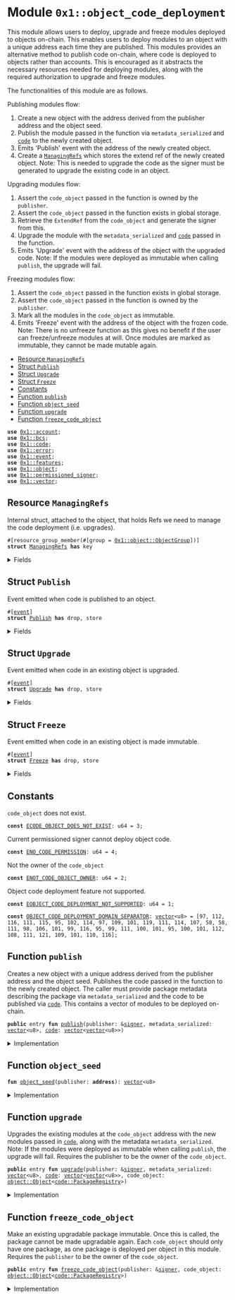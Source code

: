 
<a id="0x1_object_code_deployment"></a>

# Module `0x1::object_code_deployment`

This module allows users to deploy, upgrade and freeze modules deployed to objects on-chain.
This enables users to deploy modules to an object with a unique address each time they are published.
This modules provides an alternative method to publish code on-chain, where code is deployed to objects rather than accounts.
This is encouraged as it abstracts the necessary resources needed for deploying modules,
along with the required authorization to upgrade and freeze modules.

The functionalities of this module are as follows.

Publishing modules flow:
1. Create a new object with the address derived from the publisher address and the object seed.
2. Publish the module passed in the function via <code>metadata_serialized</code> and <code><a href="code.md#0x1_code">code</a></code> to the newly created object.
3. Emits 'Publish' event with the address of the newly created object.
4. Create a <code><a href="object_code_deployment.md#0x1_object_code_deployment_ManagingRefs">ManagingRefs</a></code> which stores the extend ref of the newly created object.
Note: This is needed to upgrade the code as the signer must be generated to upgrade the existing code in an object.

Upgrading modules flow:
1. Assert the <code>code_object</code> passed in the function is owned by the <code>publisher</code>.
2. Assert the <code>code_object</code> passed in the function exists in global storage.
2. Retrieve the <code>ExtendRef</code> from the <code>code_object</code> and generate the signer from this.
3. Upgrade the module with the <code>metadata_serialized</code> and <code><a href="code.md#0x1_code">code</a></code> passed in the function.
4. Emits 'Upgrade' event with the address of the object with the upgraded code.
Note: If the modules were deployed as immutable when calling <code>publish</code>, the upgrade will fail.

Freezing modules flow:
1. Assert the <code>code_object</code> passed in the function exists in global storage.
2. Assert the <code>code_object</code> passed in the function is owned by the <code>publisher</code>.
3. Mark all the modules in the <code>code_object</code> as immutable.
4. Emits 'Freeze' event with the address of the object with the frozen code.
Note: There is no unfreeze function as this gives no benefit if the user can freeze/unfreeze modules at will.
Once modules are marked as immutable, they cannot be made mutable again.


-  [Resource `ManagingRefs`](#0x1_object_code_deployment_ManagingRefs)
-  [Struct `Publish`](#0x1_object_code_deployment_Publish)
-  [Struct `Upgrade`](#0x1_object_code_deployment_Upgrade)
-  [Struct `Freeze`](#0x1_object_code_deployment_Freeze)
-  [Constants](#@Constants_0)
-  [Function `publish`](#0x1_object_code_deployment_publish)
-  [Function `object_seed`](#0x1_object_code_deployment_object_seed)
-  [Function `upgrade`](#0x1_object_code_deployment_upgrade)
-  [Function `freeze_code_object`](#0x1_object_code_deployment_freeze_code_object)


<pre><code><b>use</b> <a href="account.md#0x1_account">0x1::account</a>;
<b>use</b> <a href="../../aptos-stdlib/../move-stdlib/doc/bcs.md#0x1_bcs">0x1::bcs</a>;
<b>use</b> <a href="code.md#0x1_code">0x1::code</a>;
<b>use</b> <a href="../../aptos-stdlib/../move-stdlib/doc/error.md#0x1_error">0x1::error</a>;
<b>use</b> <a href="event.md#0x1_event">0x1::event</a>;
<b>use</b> <a href="../../aptos-stdlib/../move-stdlib/doc/features.md#0x1_features">0x1::features</a>;
<b>use</b> <a href="object.md#0x1_object">0x1::object</a>;
<b>use</b> <a href="permissioned_signer.md#0x1_permissioned_signer">0x1::permissioned_signer</a>;
<b>use</b> <a href="../../aptos-stdlib/../move-stdlib/doc/vector.md#0x1_vector">0x1::vector</a>;
</code></pre>



<a id="0x1_object_code_deployment_ManagingRefs"></a>

## Resource `ManagingRefs`

Internal struct, attached to the object, that holds Refs we need to manage the code deployment (i.e. upgrades).


<pre><code>#[resource_group_member(#[group = <a href="object.md#0x1_object_ObjectGroup">0x1::object::ObjectGroup</a>])]
<b>struct</b> <a href="object_code_deployment.md#0x1_object_code_deployment_ManagingRefs">ManagingRefs</a> <b>has</b> key
</code></pre>



<details>
<summary>Fields</summary>


<dl>
<dt>
<code>extend_ref: <a href="object.md#0x1_object_ExtendRef">object::ExtendRef</a></code>
</dt>
<dd>
 We need to keep the extend ref to be able to generate the signer to upgrade existing code.
</dd>
</dl>


</details>

<a id="0x1_object_code_deployment_Publish"></a>

## Struct `Publish`

Event emitted when code is published to an object.


<pre><code>#[<a href="event.md#0x1_event">event</a>]
<b>struct</b> <a href="object_code_deployment.md#0x1_object_code_deployment_Publish">Publish</a> <b>has</b> drop, store
</code></pre>



<details>
<summary>Fields</summary>


<dl>
<dt>
<code>object_address: <b>address</b></code>
</dt>
<dd>

</dd>
</dl>


</details>

<a id="0x1_object_code_deployment_Upgrade"></a>

## Struct `Upgrade`

Event emitted when code in an existing object is upgraded.


<pre><code>#[<a href="event.md#0x1_event">event</a>]
<b>struct</b> <a href="object_code_deployment.md#0x1_object_code_deployment_Upgrade">Upgrade</a> <b>has</b> drop, store
</code></pre>



<details>
<summary>Fields</summary>


<dl>
<dt>
<code>object_address: <b>address</b></code>
</dt>
<dd>

</dd>
</dl>


</details>

<a id="0x1_object_code_deployment_Freeze"></a>

## Struct `Freeze`

Event emitted when code in an existing object is made immutable.


<pre><code>#[<a href="event.md#0x1_event">event</a>]
<b>struct</b> <a href="object_code_deployment.md#0x1_object_code_deployment_Freeze">Freeze</a> <b>has</b> drop, store
</code></pre>



<details>
<summary>Fields</summary>


<dl>
<dt>
<code>object_address: <b>address</b></code>
</dt>
<dd>

</dd>
</dl>


</details>

<a id="@Constants_0"></a>

## Constants


<a id="0x1_object_code_deployment_ECODE_OBJECT_DOES_NOT_EXIST"></a>

<code>code_object</code> does not exist.


<pre><code><b>const</b> <a href="object_code_deployment.md#0x1_object_code_deployment_ECODE_OBJECT_DOES_NOT_EXIST">ECODE_OBJECT_DOES_NOT_EXIST</a>: u64 = 3;
</code></pre>



<a id="0x1_object_code_deployment_ENO_CODE_PERMISSION"></a>

Current permissioned signer cannot deploy object code.


<pre><code><b>const</b> <a href="object_code_deployment.md#0x1_object_code_deployment_ENO_CODE_PERMISSION">ENO_CODE_PERMISSION</a>: u64 = 4;
</code></pre>



<a id="0x1_object_code_deployment_ENOT_CODE_OBJECT_OWNER"></a>

Not the owner of the <code>code_object</code>


<pre><code><b>const</b> <a href="object_code_deployment.md#0x1_object_code_deployment_ENOT_CODE_OBJECT_OWNER">ENOT_CODE_OBJECT_OWNER</a>: u64 = 2;
</code></pre>



<a id="0x1_object_code_deployment_EOBJECT_CODE_DEPLOYMENT_NOT_SUPPORTED"></a>

Object code deployment feature not supported.


<pre><code><b>const</b> <a href="object_code_deployment.md#0x1_object_code_deployment_EOBJECT_CODE_DEPLOYMENT_NOT_SUPPORTED">EOBJECT_CODE_DEPLOYMENT_NOT_SUPPORTED</a>: u64 = 1;
</code></pre>



<a id="0x1_object_code_deployment_OBJECT_CODE_DEPLOYMENT_DOMAIN_SEPARATOR"></a>



<pre><code><b>const</b> <a href="object_code_deployment.md#0x1_object_code_deployment_OBJECT_CODE_DEPLOYMENT_DOMAIN_SEPARATOR">OBJECT_CODE_DEPLOYMENT_DOMAIN_SEPARATOR</a>: <a href="../../aptos-stdlib/../move-stdlib/doc/vector.md#0x1_vector">vector</a>&lt;u8&gt; = [97, 112, 116, 111, 115, 95, 102, 114, 97, 109, 101, 119, 111, 114, 107, 58, 58, 111, 98, 106, 101, 99, 116, 95, 99, 111, 100, 101, 95, 100, 101, 112, 108, 111, 121, 109, 101, 110, 116];
</code></pre>



<a id="0x1_object_code_deployment_publish"></a>

## Function `publish`

Creates a new object with a unique address derived from the publisher address and the object seed.
Publishes the code passed in the function to the newly created object.
The caller must provide package metadata describing the package via <code>metadata_serialized</code> and
the code to be published via <code><a href="code.md#0x1_code">code</a></code>. This contains a vector of modules to be deployed on-chain.


<pre><code><b>public</b> entry <b>fun</b> <a href="object_code_deployment.md#0x1_object_code_deployment_publish">publish</a>(publisher: &<a href="../../aptos-stdlib/../move-stdlib/doc/signer.md#0x1_signer">signer</a>, metadata_serialized: <a href="../../aptos-stdlib/../move-stdlib/doc/vector.md#0x1_vector">vector</a>&lt;u8&gt;, <a href="code.md#0x1_code">code</a>: <a href="../../aptos-stdlib/../move-stdlib/doc/vector.md#0x1_vector">vector</a>&lt;<a href="../../aptos-stdlib/../move-stdlib/doc/vector.md#0x1_vector">vector</a>&lt;u8&gt;&gt;)
</code></pre>



<details>
<summary>Implementation</summary>


<pre><code><b>public</b> entry <b>fun</b> <a href="object_code_deployment.md#0x1_object_code_deployment_publish">publish</a>(
    publisher: &<a href="../../aptos-stdlib/../move-stdlib/doc/signer.md#0x1_signer">signer</a>,
    metadata_serialized: <a href="../../aptos-stdlib/../move-stdlib/doc/vector.md#0x1_vector">vector</a>&lt;u8&gt;,
    <a href="code.md#0x1_code">code</a>: <a href="../../aptos-stdlib/../move-stdlib/doc/vector.md#0x1_vector">vector</a>&lt;<a href="../../aptos-stdlib/../move-stdlib/doc/vector.md#0x1_vector">vector</a>&lt;u8&gt;&gt;,
) {
    <a href="code.md#0x1_code_check_code_publishing_permission">code::check_code_publishing_permission</a>(publisher);
    <b>assert</b>!(
        <a href="../../aptos-stdlib/../move-stdlib/doc/features.md#0x1_features_is_object_code_deployment_enabled">features::is_object_code_deployment_enabled</a>(),
        <a href="../../aptos-stdlib/../move-stdlib/doc/error.md#0x1_error_unavailable">error::unavailable</a>(<a href="object_code_deployment.md#0x1_object_code_deployment_EOBJECT_CODE_DEPLOYMENT_NOT_SUPPORTED">EOBJECT_CODE_DEPLOYMENT_NOT_SUPPORTED</a>),
    );

    <b>let</b> publisher_address = <a href="permissioned_signer.md#0x1_permissioned_signer_address_of">permissioned_signer::address_of</a>(publisher);
    <b>let</b> object_seed = <a href="object_code_deployment.md#0x1_object_code_deployment_object_seed">object_seed</a>(publisher_address);
    <b>let</b> constructor_ref = &<a href="object.md#0x1_object_create_named_object">object::create_named_object</a>(publisher, object_seed);
    <b>let</b> code_signer = &<a href="object.md#0x1_object_generate_signer">object::generate_signer</a>(constructor_ref);
    <a href="code.md#0x1_code_publish_package_txn">code::publish_package_txn</a>(code_signer, metadata_serialized, <a href="code.md#0x1_code">code</a>);

    <a href="event.md#0x1_event_emit">event::emit</a>(<a href="object_code_deployment.md#0x1_object_code_deployment_Publish">Publish</a> { object_address: <a href="permissioned_signer.md#0x1_permissioned_signer_address_of">permissioned_signer::address_of</a>(code_signer), });

    <b>move_to</b>(code_signer, <a href="object_code_deployment.md#0x1_object_code_deployment_ManagingRefs">ManagingRefs</a> {
        extend_ref: <a href="object.md#0x1_object_generate_extend_ref">object::generate_extend_ref</a>(constructor_ref),
    });
}
</code></pre>



</details>

<a id="0x1_object_code_deployment_object_seed"></a>

## Function `object_seed`



<pre><code><b>fun</b> <a href="object_code_deployment.md#0x1_object_code_deployment_object_seed">object_seed</a>(publisher: <b>address</b>): <a href="../../aptos-stdlib/../move-stdlib/doc/vector.md#0x1_vector">vector</a>&lt;u8&gt;
</code></pre>



<details>
<summary>Implementation</summary>


<pre><code>inline <b>fun</b> <a href="object_code_deployment.md#0x1_object_code_deployment_object_seed">object_seed</a>(publisher: <b>address</b>): <a href="../../aptos-stdlib/../move-stdlib/doc/vector.md#0x1_vector">vector</a>&lt;u8&gt; {
    <b>let</b> sequence_number = <a href="account.md#0x1_account_get_sequence_number">account::get_sequence_number</a>(publisher) + 1;
    <b>let</b> seeds = <a href="../../aptos-stdlib/../move-stdlib/doc/vector.md#0x1_vector">vector</a>[];
    <a href="../../aptos-stdlib/../move-stdlib/doc/vector.md#0x1_vector_append">vector::append</a>(&<b>mut</b> seeds, <a href="../../aptos-stdlib/../move-stdlib/doc/bcs.md#0x1_bcs_to_bytes">bcs::to_bytes</a>(&<a href="object_code_deployment.md#0x1_object_code_deployment_OBJECT_CODE_DEPLOYMENT_DOMAIN_SEPARATOR">OBJECT_CODE_DEPLOYMENT_DOMAIN_SEPARATOR</a>));
    <a href="../../aptos-stdlib/../move-stdlib/doc/vector.md#0x1_vector_append">vector::append</a>(&<b>mut</b> seeds, <a href="../../aptos-stdlib/../move-stdlib/doc/bcs.md#0x1_bcs_to_bytes">bcs::to_bytes</a>(&sequence_number));
    seeds
}
</code></pre>



</details>

<a id="0x1_object_code_deployment_upgrade"></a>

## Function `upgrade`

Upgrades the existing modules at the <code>code_object</code> address with the new modules passed in <code><a href="code.md#0x1_code">code</a></code>,
along with the metadata <code>metadata_serialized</code>.
Note: If the modules were deployed as immutable when calling <code>publish</code>, the upgrade will fail.
Requires the publisher to be the owner of the <code>code_object</code>.


<pre><code><b>public</b> entry <b>fun</b> <a href="object_code_deployment.md#0x1_object_code_deployment_upgrade">upgrade</a>(publisher: &<a href="../../aptos-stdlib/../move-stdlib/doc/signer.md#0x1_signer">signer</a>, metadata_serialized: <a href="../../aptos-stdlib/../move-stdlib/doc/vector.md#0x1_vector">vector</a>&lt;u8&gt;, <a href="code.md#0x1_code">code</a>: <a href="../../aptos-stdlib/../move-stdlib/doc/vector.md#0x1_vector">vector</a>&lt;<a href="../../aptos-stdlib/../move-stdlib/doc/vector.md#0x1_vector">vector</a>&lt;u8&gt;&gt;, code_object: <a href="object.md#0x1_object_Object">object::Object</a>&lt;<a href="code.md#0x1_code_PackageRegistry">code::PackageRegistry</a>&gt;)
</code></pre>



<details>
<summary>Implementation</summary>


<pre><code><b>public</b> entry <b>fun</b> <a href="object_code_deployment.md#0x1_object_code_deployment_upgrade">upgrade</a>(
    publisher: &<a href="../../aptos-stdlib/../move-stdlib/doc/signer.md#0x1_signer">signer</a>,
    metadata_serialized: <a href="../../aptos-stdlib/../move-stdlib/doc/vector.md#0x1_vector">vector</a>&lt;u8&gt;,
    <a href="code.md#0x1_code">code</a>: <a href="../../aptos-stdlib/../move-stdlib/doc/vector.md#0x1_vector">vector</a>&lt;<a href="../../aptos-stdlib/../move-stdlib/doc/vector.md#0x1_vector">vector</a>&lt;u8&gt;&gt;,
    code_object: Object&lt;PackageRegistry&gt;,
) <b>acquires</b> <a href="object_code_deployment.md#0x1_object_code_deployment_ManagingRefs">ManagingRefs</a> {
    <a href="code.md#0x1_code_check_code_publishing_permission">code::check_code_publishing_permission</a>(publisher);
    <b>let</b> publisher_address = <a href="permissioned_signer.md#0x1_permissioned_signer_address_of">permissioned_signer::address_of</a>(publisher);
    <b>assert</b>!(
        <a href="object.md#0x1_object_is_owner">object::is_owner</a>(code_object, publisher_address),
        <a href="../../aptos-stdlib/../move-stdlib/doc/error.md#0x1_error_permission_denied">error::permission_denied</a>(<a href="object_code_deployment.md#0x1_object_code_deployment_ENOT_CODE_OBJECT_OWNER">ENOT_CODE_OBJECT_OWNER</a>),
    );

    <b>let</b> code_object_address = <a href="object.md#0x1_object_object_address">object::object_address</a>(&code_object);
    <b>assert</b>!(<b>exists</b>&lt;<a href="object_code_deployment.md#0x1_object_code_deployment_ManagingRefs">ManagingRefs</a>&gt;(code_object_address), <a href="../../aptos-stdlib/../move-stdlib/doc/error.md#0x1_error_not_found">error::not_found</a>(<a href="object_code_deployment.md#0x1_object_code_deployment_ECODE_OBJECT_DOES_NOT_EXIST">ECODE_OBJECT_DOES_NOT_EXIST</a>));

    <b>let</b> extend_ref = &<b>borrow_global</b>&lt;<a href="object_code_deployment.md#0x1_object_code_deployment_ManagingRefs">ManagingRefs</a>&gt;(code_object_address).extend_ref;
    <b>let</b> code_signer = &<a href="object.md#0x1_object_generate_signer_for_extending">object::generate_signer_for_extending</a>(extend_ref);
    <a href="code.md#0x1_code_publish_package_txn">code::publish_package_txn</a>(code_signer, metadata_serialized, <a href="code.md#0x1_code">code</a>);

    <a href="event.md#0x1_event_emit">event::emit</a>(<a href="object_code_deployment.md#0x1_object_code_deployment_Upgrade">Upgrade</a> { object_address: <a href="permissioned_signer.md#0x1_permissioned_signer_address_of">permissioned_signer::address_of</a>(code_signer), });
}
</code></pre>



</details>

<a id="0x1_object_code_deployment_freeze_code_object"></a>

## Function `freeze_code_object`

Make an existing upgradable package immutable. Once this is called, the package cannot be made upgradable again.
Each <code>code_object</code> should only have one package, as one package is deployed per object in this module.
Requires the <code>publisher</code> to be the owner of the <code>code_object</code>.


<pre><code><b>public</b> entry <b>fun</b> <a href="object_code_deployment.md#0x1_object_code_deployment_freeze_code_object">freeze_code_object</a>(publisher: &<a href="../../aptos-stdlib/../move-stdlib/doc/signer.md#0x1_signer">signer</a>, code_object: <a href="object.md#0x1_object_Object">object::Object</a>&lt;<a href="code.md#0x1_code_PackageRegistry">code::PackageRegistry</a>&gt;)
</code></pre>



<details>
<summary>Implementation</summary>


<pre><code><b>public</b> entry <b>fun</b> <a href="object_code_deployment.md#0x1_object_code_deployment_freeze_code_object">freeze_code_object</a>(publisher: &<a href="../../aptos-stdlib/../move-stdlib/doc/signer.md#0x1_signer">signer</a>, code_object: Object&lt;PackageRegistry&gt;) {
    <a href="code.md#0x1_code_freeze_code_object">code::freeze_code_object</a>(publisher, code_object);

    <a href="event.md#0x1_event_emit">event::emit</a>(<a href="object_code_deployment.md#0x1_object_code_deployment_Freeze">Freeze</a> { object_address: <a href="object.md#0x1_object_object_address">object::object_address</a>(&code_object), });
}
</code></pre>



</details>


[move-book]: https://aptos.dev/move/book/SUMMARY
